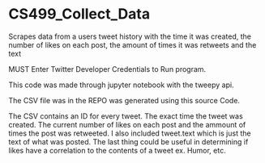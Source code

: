 # CS499_Collect_Data
Scrapes data from a users tweet history with the time it was created, the number of likes on each post, the amount of times it was retweets and the text

MUST Enter Twitter Developer Credentials to Run program.

This code was made through jupyter notebook with the tweepy api.

The CSV file was in the REPO was generated using this source Code.

The CSV contains an ID for every tweet. The exact time the tweet was created. The current number of likes on each post and the ammount of times the post was retweeted. I also included tweet.text which is just the text of what was posted. The last thing could be useful in determining if likes have a correlation to the contents of a tweet ex. Humor, etc.
